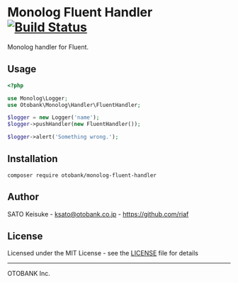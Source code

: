 Monolog Fluent Handler [![Build Status](https://travis-ci.org/otobank/monolog-fluent-handler.svg?branch=master)](https://travis-ci.org/otobank/monolog-fluent-handler)
======================

Monolog handler for Fluent.


Usage
-----

```php
<?php

use Monolog\Logger;
use Otobank\Monolog\Handler\FluentHandler;

$logger = new Logger('name');
$logger->pushHandler(new FluentHandler());

$logger->alert('Something wrong.');
```


Installation
------------

```
composer require otobank/monolog-fluent-handler
```


Author
------

SATO Keisuke - ksato@otobank.co.jp - https://github.com/riaf


License
-------

Licensed under the MIT License - see the [LICENSE](LICENSE) file for details


----

OTOBANK Inc.
